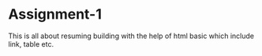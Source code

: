 # Assignment-1
This is all about resuming building with the help of html basic which include link, table etc.
